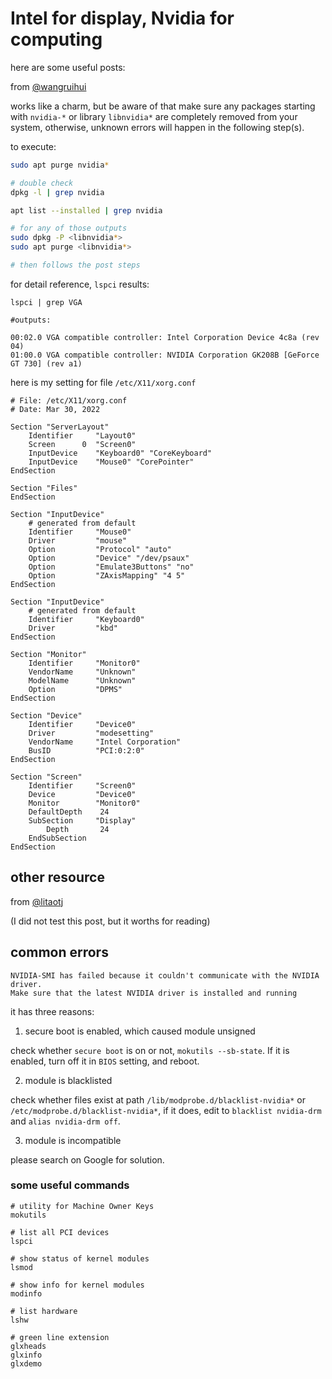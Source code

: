 ---
---

# Intel for display, Nvidia for computing

here are some useful posts:


from [@wangruihui](https://gist.github.com/wangruohui/bc7b9f424e3d5deb0c0b8bba990b1bc5)

works like a charm, but be aware of that make sure any packages starting with `nvidia-*` or library `libnvidia*` are completely removed from your system, otherwise, unknown errors will happen in the following step(s).


to execute:

```sh
sudo apt purge nvidia*

# double check
dpkg -l | grep nvidia

apt list --installed | grep nvidia

# for any of those outputs
sudo dpkg -P <libnvidia*>
sudo apt purge <libnvidia*>

# then follows the post steps
```

for detail reference, `lspci` results:

```
lspci | grep VGA

#outputs:

00:02.0 VGA compatible controller: Intel Corporation Device 4c8a (rev 04)
01:00.0 VGA compatible controller: NVIDIA Corporation GK208B [GeForce GT 730] (rev a1)
```

here is my setting for file `/etc/X11/xorg.conf`

```
# File: /etc/X11/xorg.conf
# Date: Mar 30, 2022

Section "ServerLayout"
    Identifier     "Layout0"
    Screen      0  "Screen0"
    InputDevice    "Keyboard0" "CoreKeyboard"
    InputDevice    "Mouse0" "CorePointer"
EndSection

Section "Files"
EndSection

Section "InputDevice"
    # generated from default
    Identifier     "Mouse0"
    Driver         "mouse"
    Option         "Protocol" "auto"
    Option         "Device" "/dev/psaux"
    Option         "Emulate3Buttons" "no"
    Option         "ZAxisMapping" "4 5"
EndSection

Section "InputDevice"
    # generated from default
    Identifier     "Keyboard0"
    Driver         "kbd"
EndSection

Section "Monitor"
    Identifier     "Monitor0"
    VendorName     "Unknown"
    ModelName      "Unknown"
    Option         "DPMS"
EndSection

Section "Device"
    Identifier     "Device0"
    Driver         "modesetting"
    VendorName     "Intel Corporation"
    BusID   	   "PCI:0:2:0"
EndSection

Section "Screen"
    Identifier     "Screen0"
    Device         "Device0"
    Monitor        "Monitor0"
    DefaultDepth    24
    SubSection     "Display"
        Depth       24
    EndSubSection
EndSection
```

## other resource

from [@litaotj](http://litaotju.github.io/2019/03/13/=Use-intel-for-display-nvidia-for-computing/)

(I did not test this post, but it worths for reading)


## common errors

```
NVIDIA-SMI has failed because it couldn't communicate with the NVIDIA driver.
Make sure that the latest NVIDIA driver is installed and running
```

it has three reasons:

1. secure boot is enabled, which caused module unsigned

check whether `secure boot` is on or not, `mokutils --sb-state`. If it is enabled, turn off it in `BIOS` setting, and reboot.

2. module is blacklisted

check whether files exist at path `/lib/modprobe.d/blacklist-nvidia*` or `/etc/modprobe.d/blacklist-nvidia*`, if it does, edit to `blacklist nvidia-drm` and `alias nvidia-drm off`.

3. module is incompatible

please search on Google for solution.


### some useful commands

```
# utility for Machine Owner Keys
mokutils

# list all PCI devices
lspci

# show status of kernel modules
lsmod

# show info for kernel modules
modinfo

# list hardware
lshw

# green line extension
glxheads
glxinfo
glxdemo
```




